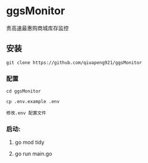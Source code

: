 # ggsMonitor

贵高速最惠购商城库存监控

## 安装

```
git clone https://github.com/qiuapeng921/ggsMonitor
```

### 配置
```
cd ggsMonitor

cp .env.example .env

修改.env 配置文件

```
### 启动:
1. go mod tidy

2. go run main.go
```